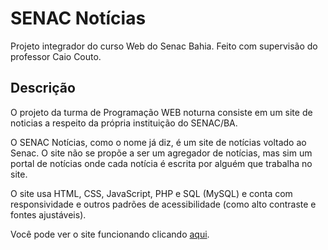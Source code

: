 # SENAC Notícias
Projeto integrador do curso Web do Senac Bahia. Feito com supervisão do professor Caio Couto.

## Descrição
O projeto da turma de Programação WEB noturna consiste em um site de noticias a respeito da própria instituição do SENAC/BA.

O SENAC Notícias, como o nome já diz, é um site de notícias voltado ao Senac. O site não se propõe a ser um agregador de notícias, mas sim um portal de notícias onde cada notícia é escrita por alguém que trabalha no site.

O site usa HTML, CSS, JavaScript, PHP e SQL (MySQL) e conta com responsividade e outros padrões de acessibilidade (como alto contraste e fontes ajustáveis).

Você pode ver o site funcionando clicando <a href="http://senac-noticias.atwebpages.com/" target="_blank">aqui</a>.
